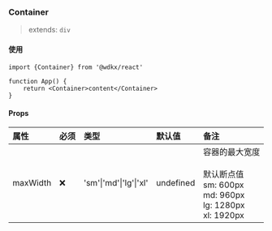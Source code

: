 ### Container

> extends: `div`

<Preview></Preview>

#### 使用

```tsx
import {Container} from '@wdkx/react'

function App() {
    return <Container>content</Container>
}
```

#### Props

属性|必须|类型|默认值|备注
:---|:---|:---|:---|:---
maxWidth|❌|'sm'\|'md'\|'lg'\|'xl'|undefined|容器的最大宽度<br/><br/>默认断点值<br/>sm: 600px<br/>md: 960px<br/>lg: 1280px<br/>xl: 1920px
